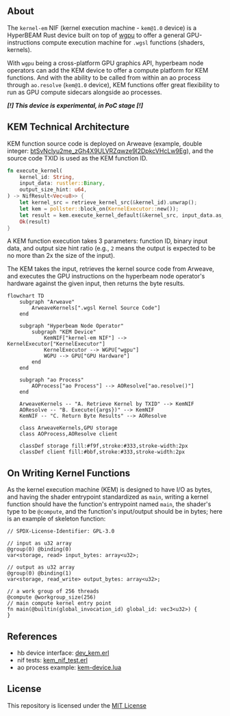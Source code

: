 ## About

The `kernel-em` NIF (kernel execution machine - `kem@1.0` device) is a HyperBEAM Rust device built on top of [wgpu](https://github.com/gfx-rs/wgpu) to offer a general GPU-instructions compute execution machine for `.wgsl` functions (shaders, kernels).

With `wgpu` being a cross-platform GPU graphics API, hyperbeam node operators can add the KEM device to offer a compute platform for KEM functions. And with the ability to be called from within an ao process through `ao.resolve` (`kem@1.0` device), KEM functions offer great flexibility to run as GPU compute sidecars alongside ao processes.

***[!] This device is experimental, in PoC stage [!]***


## KEM Technical Architecture

KEM function source code is deployed on Arweave (example, double integer: [btSvNclyu2me_zGh4X9ULVRZqwze9l2DpkcVHcLw9Eg](https://arweave.net/btSvNclyu2me_zGh4X9ULVRZqwze9l2DpkcVHcLw9Eg)), and the source code TXID is used as the KEM function ID.

```rust
fn execute_kernel(
    kernel_id: String,
    input_data: rustler::Binary,
    output_size_hint: u64,
) -> NifResult<Vec<u8>> {
    let kernel_src = retrieve_kernel_src(&kernel_id).unwrap();
    let kem = pollster::block_on(KernelExecutor::new());
    let result = kem.execute_kernel_default(&kernel_src, input_data.as_slice(), Some(output_size_hint));
    Ok(result)
}
```

A KEM function execution takes 3 parameters: function ID, binary input data, and output size hint ratio (e.g., `2` means the output is expected to be no more than 2x the size of the input).

The KEM takes the input, retrieves the kernel source code from Arweave, and executes the GPU instructions on the hyperbeam node operator's hardware against the given input, then returns the byte results.

```mermaid
flowchart TD
    subgraph "Arweave"
        ArweaveKernels[".wgsl Kernel Source Code"] 
    end
    
    subgraph "Hyperbeam Node Operator"
        subgraph "KEM Device"
            KemNIF["kernel-em NIF"] --> KernelExecutor["KernelExecutor"]
            KernelExecutor --> WGPU["wgpu"]
            WGPU --> GPU["GPU Hardware"]
        end
    end
    
    subgraph "ao Process"
        AOProcess["ao Process"] --> AOResolve["ao.resolve()"]
    end
    
    ArweaveKernels -- "A. Retrieve Kernel by TXID" --> KemNIF
    AOResolve -- "B. Execute({args})" --> KemNIF
    KemNIF -- "C. Return Byte Results" --> AOResolve
    
    class ArweaveKernels,GPU storage
    class AOProcess,AOResolve client
    
    classDef storage fill:#f9f,stroke:#333,stroke-width:2px
    classDef client fill:#bbf,stroke:#333,stroke-width:2px
```

## On Writing Kernel Functions
As the kernel execution machine (KEM) is designed to have I/O as bytes, and having the shader entrypoint standardized as `main`, writing a kernel function should have the function's entrypoint named `main`, the shader's type to be `@compute`, and the function's input/output should be in bytes; here is an example of skeleton function:

```wgsl
// SPDX-License-Identifier: GPL-3.0

// input as u32 array
@group(0) @binding(0)
var<storage, read> input_bytes: array<u32>;

// output as u32 array
@group(0) @binding(1)
var<storage, read_write> output_bytes: array<u32>;

// a work group of 256 threads
@compute @workgroup_size(256)
// main compute kernel entry point
fn main(@builtin(global_invocation_id) global_id: vec3<u32>) {
}
```

## References

* hb device interface: [dev_kem.erl](../../src/dev_kem.erl)
* nif tests: [kem_nif_test.erl](../../src/kem_nif_test.erl)
* ao process example: [kem-device.lua](../../test/kem-device.lua)

## License
This repository is licensed under the [MIT License](./LICENSE)